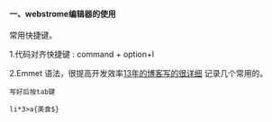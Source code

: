 #### 一、webstrome编辑器的使用

常用快捷键。

1.代码对齐快捷键 : command + option+l

2.Emmet 语法，很提高开发效率[13年的博客写的很详细](https://www.w3cplus.com/tools/emmet-cheat-sheet.html)
记录几个常用的。

```
写好后按tab键

li*3>a{美食$}
```

